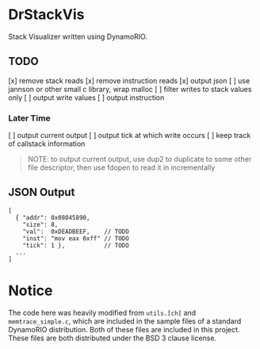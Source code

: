 DrStackVis
==========

Stack Visualizer written using DynamoRIO.

## TODO
[x] remove stack reads
[x] remove instruction reads
[x] output json
  [ ] use jannson or other small c library, wrap malloc
[ ] filter writes to stack values only
[ ] output write values
[ ] output instruction

### Later Time
[ ] output current output
[ ] output tick at which write occurs
[ ] keep track of callstack information

> NOTE: to output current output, use dup2 to duplicate to
> some other file descriptor, then use fdopen to read it in
> incrementally

## JSON Output

```
[
  { "addr": 0x08045890,
    "size": 8,
    "val":  0xDEADBEEF,    // TODO
    "inst": "mov eax 0xff" // TODO
    "tick": 1 },           // TODO
  ...
]
```

# Notice
The code here was heavily modified from `utils.[ch]` and `memtrace_simple.c`,
which are included in the sample files of a standard DynamoRIO distribution.
Both of these files are included in this project. These files are both
distributed under the BSD 3 clause license.
